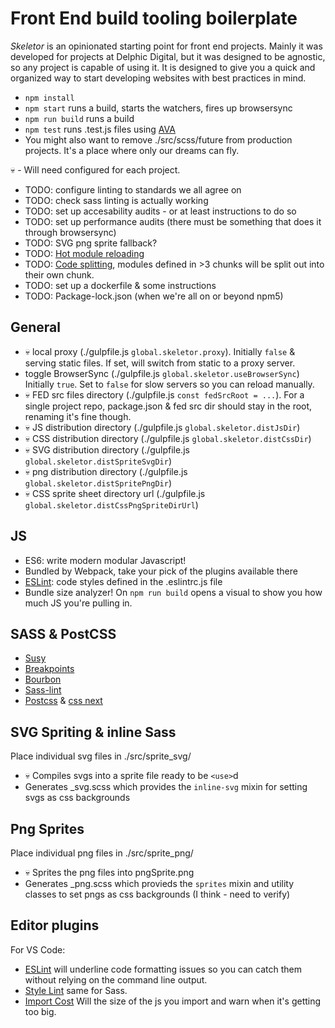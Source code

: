 # Front End build tooling boilerplate 

_Skeletor_ is an opinionated starting point for front end projects. Mainly it was developed for projects at Delphic Digital, but it was designed to be agnostic, so any project is capable of using it. It is designed to give you a quick and organized way to start developing websites with best practices in mind.

 - `npm install`
 - `npm start` runs a build, starts the watchers, fires up browsersync
 - `npm run build` runs a build
 - `npm test` runs .test.js files using [AVA](https://github.com/avajs/ava)
 - You might also want to remove ./src/scss/future from production projects. It's a place where only our dreams can fly.

💀 - Will need configured for each project.

 - TODO: configure linting to standards we all agree on
 - TODO: check sass linting is actually working
 - TODO: set up accesability audits - or at least instructions to do so
 - TODO: set up performance audits (there must be something that does it through browsersync)
 - TODO: SVG png sprite fallback?
 - TODO: [Hot module reloading](https://css-tricks.com/combine-webpack-gulp-4/)
 - TODO: [Code splitting](https://webpack.js.org/plugins/commons-chunk-plugin/), modules defined in >3 chunks will be split out into their own chunk. 
 - TODO: set up a dockerfile & some instructions
 - TODO: Package-lock.json (when we're all on or beyond npm5)

## General

 - 💀 local proxy (./gulpfile.js `global.skeletor.proxy`). Initially `false` & serving static files. If set, will switch from static to a proxy server.
 - toggle BrowserSync (./gulpfile.js `global.skeletor.useBrowserSync`) Initially `true`. Set to `false` for slow servers so you can reload manually.
 - 💀 FED src files directory (./gulpfile.js `const fedSrcRoot = ...`). For a single project repo, package.json & fed src dir should stay in the root, renaming it's fine though.
 - 💀 JS distribution directory (./gulpfile.js `global.skeletor.distJsDir`)
 - 💀 CSS distribution directory (./gulpfile.js `global.skeletor.distCssDir`)
 - 💀 SVG distribution directory (./gulpfile.js `global.skeletor.distSpriteSvgDir`)
 - 💀 png distribution directory (./gulpfile.js `global.skeletor.distSpritePngDir`)
 - 💀 CSS sprite sheet directory url (./gulpfile.js `global.skeletor.distCssPngSpriteDirUrl`) 

## JS

 - ES6: write modern modular Javascript!
 - Bundled by Webpack, take your pick of the plugins available there
 - [ESLint](https://eslint.org/): code styles defined in the .eslintrc.js file
 - Bundle size analyzer! On `npm run build` opens a visual to show you how much JS you're pulling in.

## SASS & PostCSS

 - [Susy](http://oddbird.net/susy/)
 - [Breakpoints](http://breakpoint-sass.com/)
 - [Bourbon](http://bourbon.io/)
 - [Sass-lint](https://github.com/sasstools/sass-lint)
 - [Postcss](http://postcss.org/) & [css next](http://cssnext.io/features/)

## SVG Spriting & inline Sass

Place individual svg files in ./src/sprite_svg/

 - 💀 Compiles svgs into a sprite file ready to be `<use>`d
 - Generates _svg.scss which provides the `inline-svg` mixin for setting svgs as css backgrounds

## Png Sprites

Place individual png files in ./src/sprite_png/

 - 💀 Sprites the png files into pngSprite.png
 - Generates _png.scss which provieds the `sprites` mixin and utility classes to set pngs as css backgrounds (I think - need to verify)

## Editor plugins

For VS Code:

 - [ESLint](https://marketplace.visualstudio.com/items?itemName=dbaeumer.vscode-eslint) will underline code formatting issues so you can catch them without relying on the command line output.
 - [Style Lint](https://marketplace.visualstudio.com/items?itemName=shinnn.stylelint) same for Sass.
 - [Import Cost](https://marketplace.visualstudio.com/items?itemName=wix.vscode-import-cost) Will the size of the js you import and warn when it's getting too big.